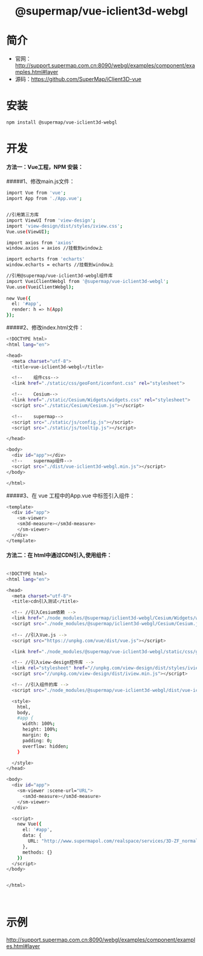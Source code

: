 # <center>@supermap/vue-iclient3d-webgl</center>

# 简介
- 官网：http://support.supermap.com.cn:8090/webgl/examples/component/examples.html#layer
- 源码：https://github.com/SuperMap/iClient3D-vue


# 安装

``` bash
npm install @supermap/vue-iclient3d-webgl
```

# 开发
#### 方法一：Vue工程，NPM 安装：

#####1、修改main.js文件：
``` bash
import Vue from 'vue';
import App from './App.vue';


//引用第三方库
import ViewUI from 'view-design';
import 'view-design/dist/styles/iview.css';
Vue.use(ViewUI);

import axios from 'axios'
window.axios = axios //挂载到window上

import echarts from 'echarts'
window.echarts = echarts //挂载到window上

//引用@supermap/vue-iclient3d-webgl组件库
import VueiClientWebgl from '@supermap/vue-iclient3d-webgl';
Vue.use(VueiClientWebgl);
 
new Vue({
  el: '#app',
  render: h => h(App)
});
```

#####2、修改index.html文件：
``` bash
<!DOCTYPE html>
<html lang="en">

<head>
  <meta charset="utf-8">
  <title>vue-iclient3d-webgl</title>

  <!--    组件css-->
  <link href="./static/css/geoFont/iconfont.css" rel="stylesheet">

  <!--    Cesium-->
  <link href="./static/Cesium/Widgets/widgets.css" rel="stylesheet">
  <script src="./static/Cesium/Cesium.js"></script>

  <!--    supermap-->
  <script src="./static/js/config.js"></script>
  <script src="./static/js/tooltip.js"></script>

</head>

<body>
  <div id="app"></div>
  <!--    supermap组件-->
  <script src="./dist/vue-iclient3d-webgl.min.js"></script>
</body>

</html>
```

#####3、在 vue 工程中的App.vue 中标签引入组件：
``` bash
<template>
  <div id="app">
    <sm-viewer>
    <sm3d-measure></sm3d-measure>
    </sm-viewer>
  </div>
</template>
```


#### 方法二：在 html中通过CDN引入,使用组件：

``` bash

<!DOCTYPE html>
<html lang="en">

<head>
  <meta charset="utf-8">
  <title>cdn引入测试</title>

  <!-- //引入Cesium依赖 -->
  <link href="./node_modules/@supermap/iclient3d-webgl/Cesium/Widgets/widgets.css" rel="stylesheet">
  <script src="./node_modules/@supermap/iclient3d-webgl/Cesium/Cesium.js"></script>
  
  <!-- //引入Vue.js -->
  <script src="https://unpkg.com/vue/dist/vue.js"></script>

  <link href="./node_modules/@supermap/vue-iclient3d-webgl/static/css/geoFont/iconfont.css" rel="stylesheet">

  <!-- //引入view-design控件库 -->
  <link rel="stylesheet" href="//unpkg.com/view-design/dist/styles/iview.css">
  <script src="//unpkg.com/view-design/dist/iview.min.js"></script>

  <!-- //引入组件的库 -->
  <script src="./node_modules/@supermap/vue-iclient3d-webgl/dist/vue-iclient3d-webgl.min.js"></script>

  <style>
    html,
    body,
    #app {
      width: 100%;
      height: 100%;
      margin: 0;
      padding: 0;
      overflow: hidden;
    }

  </style>
</head>

<body>
  <div id="app">
    <sm-viewer :scene-url="URL">
      <sm3d-measure></sm3d-measure>
    </sm-viewer>
  </div>

  <script>
    new Vue({
      el: '#app',
      data: {
        URL: "http://www.supermapol.com/realspace/services/3D-ZF_normal/rest/realspace"
      },
      methods: {}
    })
  </script>
</body>


</html>

  
```

# 示例
http://support.supermap.com.cn:8090/webgl/examples/component/examples.html#layer

